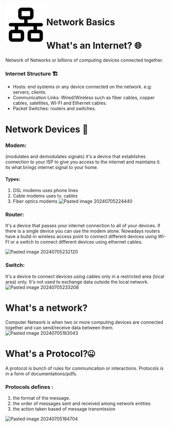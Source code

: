 <img src="../images/network.svg" align="left" />

# Network Basics

# What's an Internet? 🌐
Network of Networks or billions of computing devices connected together.
### Internet Structure 🏗️
- Hosts: end systems or any device connected on the network. e.g: servers, clients.
- Communication Links: Wired/Wireless such as fiber cables, copper cables, satellites, WI-FI and Ethernet cables.
- Packet Switches: routers and switches. 
# Network Devices 🔌
### Modem:
(modulates and demodulates signals) it's a device that establishes connection to your ISP to give you access to the internet and maintains it. its what brings internet signal to your home. 
#### Types:
1. DSL modems uses phone lines
2. Cable modems uses tv. cables
3. Fiber optics modems
![Pasted image 20240705224440](https://github.com/Reemaa828/NetworkLinuxBasics/assets/112731236/0d86c032-28fd-4a68-a7db-b68b4936e6be)

### Router:
It's a device that passes your internet connection to all of your devices. if there is a single device you can use the modem alone. Nowadays routers have a build-in wireless access point to connect different devices using WI-FI or a switch to connect different devices using ethernet cables.

![Pasted image 20240705232120](https://github.com/Reemaa828/NetworkLinuxBasics/assets/112731236/28366bbe-d947-4304-b5a8-0b274cc18364)


### Switch: 
It's a device to connect devices using cables only in a restricted area (local area) only. It's not used to exchange data outside the local network.
![Pasted image 20240705233208](https://github.com/Reemaa828/NetworkLinuxBasics/assets/112731236/e6b9b683-658c-48fd-90b6-030159910c18)


# What's a network? 
 Computer Network is when two or more computing devices are connected together and can send/receive data between them.
![Pasted image 20240705183043](https://github.com/Reemaa828/NetworkLinuxBasics/assets/112731236/cd8b751f-d84a-46fa-a99a-4478953334ce)

# What's a Protocol?🤐
A protocol is bunch of rules for communication or interactions. Protocols is in a form of documentations/pdfs.
### Protocols defines :
1. the format of the message.
2. the order of messages sent and received among network entities
3. the action taken based of message transmission
   
![Pasted image 20240705184704](https://github.com/Reemaa828/NetworkLinuxBasics/assets/112731236/94d542be-ee37-4713-a1df-dbd729a16476)
